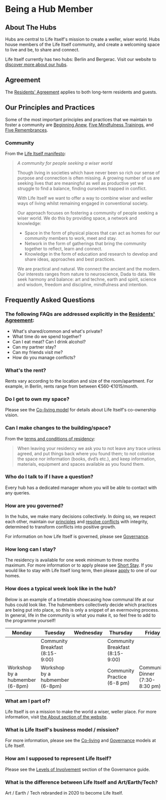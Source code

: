 # Being a Hub Member 

## About The Hubs

Hubs are central to Life Itself's mission to create a weller, wiser world. Hubs house members of the Life Itself community, and create a welcoming space to live and be, to share and connect. 

Life Itself currently has two hubs: Berlin and Bergerac. Visit our website to [discover more about our hubs](https://lifeitself.us/hubs/). 

## Agreement

The [Residents' Agreement](https://tao.lifeitself.us/hubs/agreement/) applies to both long-term residents and guests.

## Our Principles and Practices

Some of the most important principles and practices that we maintain to foster a community are [Beginning Anew](/beginning-anew/), [Five Mindfulness Trainings][5mt], and [Five Remembrances](/five-remembrances/). 

[5mt]: /five-mindfulness-trainings/

### Community

From the [Life Itself manifesto](https://lifeitself.us/manifesto/):

>_A community for people seeking a wiser world_
>
>Though living in societies which have never been so rich our sense of purpose and connection is often missing. A growing number of us are seeking lives that are meaningful as well as productive yet we struggle to find a balance, finding ourselves trapped in conflict.
>
>With Life Itself we want to offer a way to combine wiser and weller ways of living whilst remaining engaged in conventional society.
>
>Our approach focuses on fostering a community of people seeking a wiser world. We do this by providing space, a network and knowledge: 
>* Space in the form of physical places that can act as homes for our community members to work, meet and stay. 
>* Network in the form of gatherings that bring the community together to reflect, learn and connect. 
>* Knowledge in the form of education and research to develop and share ideas, approaches and best practices.
>
>We are practical and natural. We connect the ancient and the modern. Our interests ranges from nature to neuroscience, Dada to data. We seek harmony and balance: art and techne, earth and spirit, science and wisdom, freedom and discipline, mindfulness and intention. 


## Frequently Asked Questions

### The following FAQs are addressed explicitly in the [Residents' Agreement](https://tao.lifeitself.us/hubs/agreement/):

* What's shared/common and what's private? 
* What time do we spend together? 
* Can I eat meat? Can I drink alcohol?
* Can my partner stay?
* Can my friends visit me?
* How do you manage conflicts?

### What's the rent?

Rents vary according to the location and size of the room/apartment. For example, in Berlin, rents range from between €560-€1015/month. 

### Do I get to own my space?

Please see the [Co-living model](https://tao.lifeitself.us/coliving) for details about Life Itself's co-ownership vision. 

### Can I make changes to the building/space?

From the [terms and conditions of residency](https://tao.lifeitself.us/hubs/agreement/#further-terms-and-conditions):
>When leaving your residency we ask you to not leave any trace unless agreed, and put things back where you found them; to not colonise the space nor information (books, dvd’s etc.), and keep information, materials, equipment and spaces available as you found them.

### Who do I talk to if I have a question?

Every hub has a dedicated manager whom you will be able to contact with any queries. 

### How are you governed? 

In the hubs, we make many decisions collectively. In doing so, we respect each other, maintain our [principles](https://tao.lifeitself.us/principles/) and [resolve conflicts](https://tao.lifeitself.us/hubs/agreement/#communicating-resolving-conflicts) with integrity, determined to transform conflicts into positive growth.

For information on how Life Itself is governed, please see [Governance](https://tao.lifeitself.us/governance/). 

### How long can I stay? 

The residency is available for one week minimum to three months maximum. For more information or to apply please see [Short Stay](https://lifeitself.us/short-stay/). If you would like to stay with Life Itself long term, then please [apply](https://lifeitself.us/hubs/apply/) to one of our homes. 

### How does a typical week look like in the hub? 

Below is an example of a timetable showcasing how communal life at our hubs could look like. The hubmembers collectively decide which practices are being put into place, so this is only a snippet of an evermoving process. In general, life in the community is what you make it, so feel free to add to the programme yourself! 


| Monday                           | Tuesday                           | Wednesday | Thursday                          | Friday                     |
|----------------------------------|-----------------------------------|-----------|-----------------------------------|----------------------------|
|                                  | Community Breakfast   (8:15-9:00) |           | Community Breakfast  (8:15-9:00)  |                            |
| Workshop by a hubmember<br /> (6-8pm) | Workshop by a hubmember  (6-8pm)  |           | Community Practice       (6-8 pm) | Community Dinner  (7:30-8:30 pm) |

### What am I part of?

Life Itself is on a mission to make the world a wiser, weller place. For more information, visit [the About section of the website](https://lifeitself.us/about). 

### What is Life Itself's business model / mission?

For more information, please see the [Co-living](https://tao.lifeitself.us/coliving) and [Governance](https://tao.lifeitself.us/governance) models at Life Itself.

### How am I supposed to represent Life Itself? 

Please see the [Levels of Involvement](https://tao.lifeitself.us/governance/#levels-of-involvement) section of the Governance guide.

### What is the difference between Life Itself and Art/Earth/Tech?

Art / Earth / Tech rebranded in 2020 to become Life Itself.
